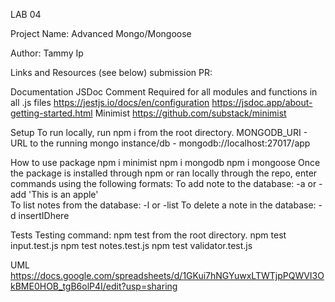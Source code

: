 LAB 04

Project Name: Advanced Mongo/Mongoose

Author: Tammy Ip

Links and Resources (see below)
submission PR: 

Documentation
JSDoc Comment Required for all modules and functions in all .js files
https://jestjs.io/docs/en/configuration
https://jsdoc.app/about-getting-started.html
Minimist
https://github.com/substack/minimist

Setup
To run locally, run npm i from the root directory.
MONGODB_URI - URL to the running mongo instance/db - mongodb://localhost:27017/app

How to use package
npm i minimist
npm i mongodb
npm i mongoose
Once the package is installed through npm or ran locally through the repo, enter commands using the following formats: 
To add note to the database: -a or -add 'This is an apple'  
To list notes from the database: -l or -list
To delete a note in the database: -d insertIDhere

Tests
Testing command: npm test from the root directory.
npm test input.test.js
npm test notes.test.js
npm test validator.test.js

UML
https://docs.google.com/spreadsheets/d/1GKui7hNGYuwxLTWTjpPQWVI3OkBME0HOB_tgB6olP4I/edit?usp=sharing


